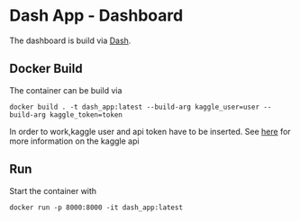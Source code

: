 # Dash App - Dashboard

The dashboard is build via [Dash](https://dash.plotly.com/).

## Docker Build

The container can be build via
````
docker build . -t dash_app:latest --build-arg kaggle_user=user --build-arg kaggle_token=token
````
In order to work,kaggle user and api token have to be inserted. See [here](https://github.com/Kaggle/kaggle-api) for more information on the kaggle api

## Run

Start the container with
```
docker run -p 8000:8000 -it dash_app:latest
```
